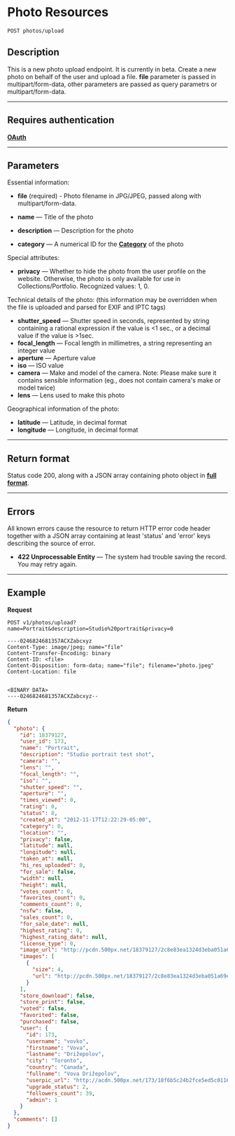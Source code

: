 # Photo Resources

    POST photos/upload

## Description
This is a new photo upload endpoint. It is currently in beta.
Create a new photo on behalf of the user and upload a file.
**file** parameter is passed in multipart/form-data, other parameters are passed as query parametrs or multipart/form-data.

***

## Requires authentication
**[OAuth][]**

***

## Parameters
Essential information:

- **file** (required)  - Photo filename in JPG/JPEG, passed along with multipart/form-data.

- **name** — Title of the photo
- **description** — Description for the photo
- **category** — A numerical ID for the **[Category][]** of the photo

Special attributes:

- **privacy** — Whether to hide the photo from the user profile on the website. Otherwise, the photo is only available for use in Collections/Portfolio. Recognized values: 1, 0.

Technical details of the photo: (this information may be overridden when the file is uploaded and parsed for EXIF and IPTC tags)

- **shutter_speed** — Shutter speed in seconds, represented by string containing a rational expression if the value is <1 sec., or a decimal value if the value is >1sec.
- **focal_length** — Focal length in millimetres, a string representing an integer value
- **aperture** — Aperture value
- **iso** — ISO value
- **camera** — Make and model of the camera. Note: Please make sure it contains sensible information (eg., does not contain camera's make or model twice)
- **lens** — Lens used to make this photo

Geographical information of the photo:

- **latitude** — Latitude, in decimal format
- **longitude** — Longitude, in decimal format


***

## Return format
Status code 200, along with a JSON array containing photo object in **[full format][]**.

***

## Errors
All known errors cause the resource to return HTTP error code header together with a JSON array containing at least 'status' and 'error' keys describing the source of error.

- **422 Unprocessable Entity** — The system had trouble saving the record. You may retry again.

***

## Example
**Request**

    POST v1/photos/upload?name=Portrait&description=Studio%20portrait&privacy=0

```
----0246824681357ACXZabcxyz
Content-Type: image/jpeg; name="file"
Content-Transfer-Encoding: binary
Content-ID: <file>
Content-Disposition: form-data; name="file"; filename="photo.jpeg"
Content-Location: file


<BINARY DATA>
----0246824681357ACXZabcxyz--
```

**Return**
``` json
{
  "photo": {
    "id": 18379127,
    "user_id": 173,
    "name": "Portrait",
    "description": "Studio portrait test shot",
    "camera": "",
    "lens": "",
    "focal_length": "",
    "iso": "",
    "shutter_speed": "",
    "aperture": "",
    "times_viewed": 0,
    "rating": 0,
    "status": 8,
    "created_at": "2012-11-17T12:22:29-05:00",
    "category": 0,
    "location": "",
    "privacy": false,
    "latitude": null,
    "longitude": null,
    "taken_at": null,
    "hi_res_uploaded": 0,
    "for_sale": false,
    "width": null,
    "height": null,
    "votes_count": 0,
    "favorites_count": 0,
    "comments_count": 0,
    "nsfw": false,
    "sales_count": 0,
    "for_sale_date": null,
    "highest_rating": 0,
    "highest_rating_date": null,
    "license_type": 0,
    "image_url": "http://pcdn.500px.net/18379127/2c8e83ea1324d3eba051a69e6ec3b76601594d76/4.jpg",
    "images": [
      {
        "size": 4,
        "url": "http://pcdn.500px.net/18379127/2c8e83ea1324d3eba051a69e6ec3b76601594d76/4.jpg"
      }
    ],
    "store_download": false,
    "store_print": false,
    "voted": false,
    "favorited": false,
    "purchased": false,
    "user": {
      "id": 173,
      "username": "vovko",
      "firstname": "Vova",
      "lastname": "Drižepolov",
      "city": "Toronto",
      "country": "Canada",
      "fullname": "Vova Drižepolov",
      "userpic_url": "http://acdn.500px.net/173/18f6b5c24b2fce5ed5c01160a2ca96f0fb7a308c/1.jpg?17",
      "upgrade_status": 2,
      "followers_count": 39,
      "admin": 1
    }
  },
  "comments": []
}
```

[OAuth]: https://github.com/500px/api-documentation/tree/master/authentication
[Category]: https://github.com/500px/api-documentation/blob/master/basics/formats_and_terms.md#categories
[full format]: https://github.com/500px/api-documentation/blob/master/basics/formats_and_terms.md#full-format